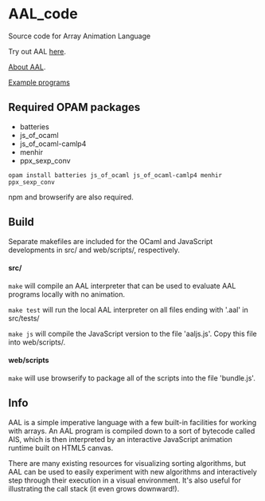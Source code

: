 # AAL_code
Source code for Array Animation Language

Try out AAL [here](https://github.com/bagnalla/AAL).

[About AAL](https://bagnalla.github.io/AAL/about.html).

[Example programs](https://bagnalla.github.io/AAL/examples.html)

## Required OPAM packages

* batteries
* js_of_ocaml
* js_of_ocaml-camlp4
* menhir
* ppx_sexp_conv

```
opam install batteries js_of_ocaml js_of_ocaml-camlp4 menhir ppx_sexp_conv
```

npm and browserify are also required.

## Build

Separate makefiles are included for the OCaml and JavaScript developments in src/ and web/scripts/, respectively.

#### src/

`make` will compile an AAL interpreter that can be used to evaluate AAL programs locally with no animation.

`make test` will run the local AAL interpreter on all files ending with '.aal' in src/tests/

`make js` will compile the JavaScript version to the file 'aaljs.js'. Copy this file into web/scripts/.

#### web/scripts

`make` will use browserify to package all of the scripts into the file 'bundle.js'.

## Info

AAL is a simple imperative language with a few built-in facilities for working with arrays. An AAL program is compiled down to a sort of bytecode called AIS, which is then interpreted by an interactive JavaScript animation runtime built on HTML5 canvas.

There are many existing resources for visualizing sorting algorithms, but AAL can be used to easily experiment with new algorithms and interactively step through their execution in a visual environment. It's also useful for illustrating the call stack (it even grows downward!).
